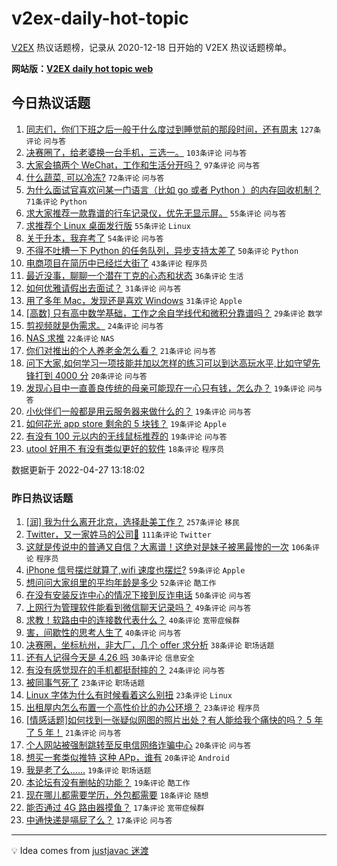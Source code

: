 # v2ex-daily-hot-topic

[V2EX](https://www.v2ex.com/) 热议话题榜，记录从 2020-12-18 日开始的 V2EX 热议话题榜单。

**网站版：[V2EX daily hot topic web](https://boojack.github.io/v2ex-daily-hot-topic-web/)**

## 今日热议话题

<!-- TODAY BEGIN -->

1. [同志们，你们下班之后一般干什么度过到睡觉前的那段时间，还有周末](https://www.v2ex.com/t/849477) `127条评论` `问与答`
1. [决赛圈了，给老婆换一台手机，三选一。](https://www.v2ex.com/t/849511) `103条评论` `问与答`
1. [大家会搞两个 WeChat，工作和生活分开吗？](https://www.v2ex.com/t/849475) `97条评论` `问与答`
1. [什么蔬菜, 可以冷冻?](https://www.v2ex.com/t/849478) `72条评论` `问与答`
1. [为什么面试官喜欢问某一门语言（比如 go 或者 Python ）的内存回收机制？](https://www.v2ex.com/t/849548) `71条评论` `Python`
1. [求大家推荐一款靠谱的行车记录仪，优先无显示屏。](https://www.v2ex.com/t/849501) `55条评论` `问与答`
1. [求推荐个 Linux 桌面发行版](https://www.v2ex.com/t/849519) `55条评论` `Linux`
1. [关于升本，我弃考了](https://www.v2ex.com/t/849618) `54条评论` `问与答`
1. [不得不吐槽一下 Python 的任务队列，异步支持太差了](https://www.v2ex.com/t/849494) `50条评论` `Python`
1. [电商项目在简历中已经烂大街了](https://www.v2ex.com/t/849590) `43条评论` `程序员`
1. [最近没事，聊聊一个潜在丁克的心态和状态](https://www.v2ex.com/t/849547) `36条评论` `生活`
1. [如何优雅请假出去面试？](https://www.v2ex.com/t/849603) `31条评论` `问与答`
1. [用了多年 Mac，发现还是喜欢 Windows](https://www.v2ex.com/t/849578) `31条评论` `Apple`
1. [[高数] 只有高中数学基础，工作之余自学线代和微积分靠谱吗？](https://www.v2ex.com/t/849506) `29条评论` `数学`
1. [剪视频就是伪需求。](https://www.v2ex.com/t/849539) `24条评论` `问与答`
1. [NAS 求推](https://www.v2ex.com/t/849525) `22条评论` `NAS`
1. [你们对推出的个人养老金怎么看？](https://www.v2ex.com/t/849587) `21条评论` `问与答`
1. [问下大家,如何学习一项技能并加以怎样的练习可以到达高玩水平,比如守望先锋打到 4000 分](https://www.v2ex.com/t/849532) `20条评论` `问与答`
1. [发现心目中一直善良传统的母亲可能现在一心只有钱，怎么办？](https://www.v2ex.com/t/849609) `19条评论` `问与答`
1. [小伙伴们一般都是用云服务器来做什么的？](https://www.v2ex.com/t/849601) `19条评论` `问与答`
1. [如何花光 app store 剩余的 5 块钱？](https://www.v2ex.com/t/849593) `19条评论` `Apple`
1. [有没有 100 元以内的无线鼠标推荐的](https://www.v2ex.com/t/849573) `19条评论` `问与答`
1. [utool 好用不 有没有类似更好的软件](https://www.v2ex.com/t/849607) `18条评论` `程序员`

数据更新于 2022-04-27 13:18:02

<!-- TODAY END -->

### 昨日热议话题

<!-- YESTERDAY BEGIN -->

1. [[润] 我为什么离开北京，选择赴美工作？](https://www.v2ex.com/t/849299) `257条评论` `移民`
1. [Twitter，又一家姓马的公司🐶](https://www.v2ex.com/t/849278) `111条评论` `Twitter`
1. [这就是传说中的普通又自信？大离谱！这绝对是妹子被黑最惨的一次](https://www.v2ex.com/t/849388) `106条评论` `程序员`
1. [iPhone 信号摆烂就算了,wifi 速度也摆烂?](https://www.v2ex.com/t/849279) `59条评论` `Apple`
1. [想问问大家组里的平均年龄是多少](https://www.v2ex.com/t/849314) `52条评论` `酷工作`
1. [在没有安装反诈中心的情况下接到反诈电话](https://www.v2ex.com/t/849308) `50条评论` `问与答`
1. [上网行为管理软件能看到微信聊天记录吗？](https://www.v2ex.com/t/849327) `49条评论` `问与答`
1. [求教！软路由中的连接数代表什么？](https://www.v2ex.com/t/849311) `40条评论` `宽带症候群`
1. [害，间歇性的思考人生了](https://www.v2ex.com/t/849366) `40条评论` `问与答`
1. [决赛圈，坐标杭州，非大厂，几个 offer 求分析](https://www.v2ex.com/t/849300) `38条评论` `职场话题`
1. [还有人记得今天是 4.26 吗](https://www.v2ex.com/t/849396) `30条评论` `信息安全`
1. [有没有感觉现在的手机都挺耐摔的？](https://www.v2ex.com/t/849414) `24条评论` `问与答`
1. [被同事气死了](https://www.v2ex.com/t/849426) `23条评论` `职场话题`
1. [Linux 字体为什么有时候看着这么别扭](https://www.v2ex.com/t/849417) `23条评论` `Linux`
1. [出租屋内怎么布置一个高性价比的办公环境？](https://www.v2ex.com/t/849342) `23条评论` `程序员`
1. [[情感话题]如何找到一张疑似网图的照片出处？有人能给我个痛快的吗？ 5 年了 5 年！](https://www.v2ex.com/t/849472) `21条评论` `问与答`
1. [个人网站被强制跳转至反电信网络诈骗中心](https://www.v2ex.com/t/849369) `20条评论` `问与答`
1. [想买一套类似推特 这种 APp，谁有](https://www.v2ex.com/t/849357) `20条评论` `Android`
1. [我是老了么……](https://www.v2ex.com/t/849415) `19条评论` `职场话题`
1. [本论坛有没有删帖的功能？](https://www.v2ex.com/t/849301) `19条评论` `酷工作`
1. [现在哪儿都需要学历，外包都需要](https://www.v2ex.com/t/849296) `18条评论` `随想`
1. [能否通过 4G 路由器摸鱼？](https://www.v2ex.com/t/849346) `17条评论` `宽带症候群`
1. [中通快递是嗝屁了么？](https://www.v2ex.com/t/849340) `17条评论` `问与答`

<!-- YESTERDAY END -->

---

💡 Idea comes from [justjavac 迷渡](https://github.com/justjavac/)

